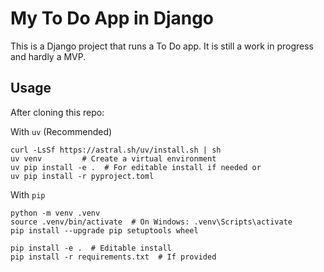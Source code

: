 # My To Do App in Django

This is a Django project that runs a To Do app. It is still a work in progress and hardly a MVP.

## Usage

After cloning this repo:

With `uv` (Recommended)

    curl -LsSf https://astral.sh/uv/install.sh | sh
    uv venv         # Create a virtual environment
    uv pip install -e .  # For editable install if needed or
    uv pip install -r pyproject.toml

With `pip` 

    python -m venv .venv
    source .venv/bin/activate  # On Windows: .venv\Scripts\activate
    pip install --upgrade pip setuptools wheel

    pip install -e .  # Editable install
    pip install -r requirements.txt  # If provided

